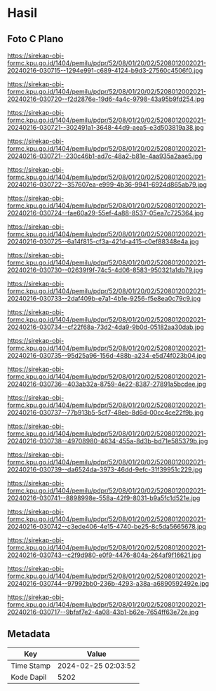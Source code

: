 # Hasil

## Foto C Plano

https://sirekap-obj-formc.kpu.go.id/1404/pemilu/pdpr/52/08/01/20/02/5208012002021-20240216-030715--1294e991-c689-4124-b9d3-27560c4506f0.jpg

https://sirekap-obj-formc.kpu.go.id/1404/pemilu/pdpr/52/08/01/20/02/5208012002021-20240216-030720--f2d2876e-19d6-4a4c-9798-43a95b9fd254.jpg

https://sirekap-obj-formc.kpu.go.id/1404/pemilu/pdpr/52/08/01/20/02/5208012002021-20240216-030721--302491a1-3648-44d9-aea5-e3d503819a38.jpg

https://sirekap-obj-formc.kpu.go.id/1404/pemilu/pdpr/52/08/01/20/02/5208012002021-20240216-030721--230c46b1-ad7c-48a2-b81e-4aa935a2aae5.jpg

https://sirekap-obj-formc.kpu.go.id/1404/pemilu/pdpr/52/08/01/20/02/5208012002021-20240216-030722--357607ea-e999-4b36-9941-6924d865ab79.jpg

https://sirekap-obj-formc.kpu.go.id/1404/pemilu/pdpr/52/08/01/20/02/5208012002021-20240216-030724--fae60a29-55ef-4a88-8537-05ea7c725364.jpg

https://sirekap-obj-formc.kpu.go.id/1404/pemilu/pdpr/52/08/01/20/02/5208012002021-20240216-030725--6a14f815-cf3a-421d-a415-c0ef88348e4a.jpg

https://sirekap-obj-formc.kpu.go.id/1404/pemilu/pdpr/52/08/01/20/02/5208012002021-20240216-030730--02639f9f-74c5-4d06-8583-950321a1db79.jpg

https://sirekap-obj-formc.kpu.go.id/1404/pemilu/pdpr/52/08/01/20/02/5208012002021-20240216-030733--2daf409b-e7a1-4b1e-9256-f5e8ea0c79c9.jpg

https://sirekap-obj-formc.kpu.go.id/1404/pemilu/pdpr/52/08/01/20/02/5208012002021-20240216-030734--cf22f68a-73d2-4da9-9b0d-05182aa30dab.jpg

https://sirekap-obj-formc.kpu.go.id/1404/pemilu/pdpr/52/08/01/20/02/5208012002021-20240216-030735--95d25a96-156d-488b-a234-e5d74f023b04.jpg

https://sirekap-obj-formc.kpu.go.id/1404/pemilu/pdpr/52/08/01/20/02/5208012002021-20240216-030736--403ab32a-8759-4e22-8387-27891a5bcdee.jpg

https://sirekap-obj-formc.kpu.go.id/1404/pemilu/pdpr/52/08/01/20/02/5208012002021-20240216-030737--77b913b5-5cf7-48eb-8d6d-00cc4ce22f9b.jpg

https://sirekap-obj-formc.kpu.go.id/1404/pemilu/pdpr/52/08/01/20/02/5208012002021-20240216-030738--49708980-4634-455a-8d3b-bd71e585379b.jpg

https://sirekap-obj-formc.kpu.go.id/1404/pemilu/pdpr/52/08/01/20/02/5208012002021-20240216-030739--da6524da-3973-46dd-9efc-31f39951c229.jpg

https://sirekap-obj-formc.kpu.go.id/1404/pemilu/pdpr/52/08/01/20/02/5208012002021-20240216-030741--8898998e-558a-42f9-8031-b9a5fc1d521e.jpg

https://sirekap-obj-formc.kpu.go.id/1404/pemilu/pdpr/52/08/01/20/02/5208012002021-20240216-030742--c3ede406-4e15-4740-be25-8c5da5665678.jpg

https://sirekap-obj-formc.kpu.go.id/1404/pemilu/pdpr/52/08/01/20/02/5208012002021-20240216-030743--c2f9d980-e0f9-4476-804a-264af9f16621.jpg

https://sirekap-obj-formc.kpu.go.id/1404/pemilu/pdpr/52/08/01/20/02/5208012002021-20240216-030744--97992bb0-236b-4293-a38a-a6890592492e.jpg

https://sirekap-obj-formc.kpu.go.id/1404/pemilu/pdpr/52/08/01/20/02/5208012002021-20240216-030717--9bfaf7e2-4a08-43b1-b62e-7654ff63e72e.jpg


## Metadata

| Key        | Value               |
| ---------- | ------------------- |
| Time Stamp | 2024-02-25 02:03:52 |
| Kode Dapil | 5202                |



